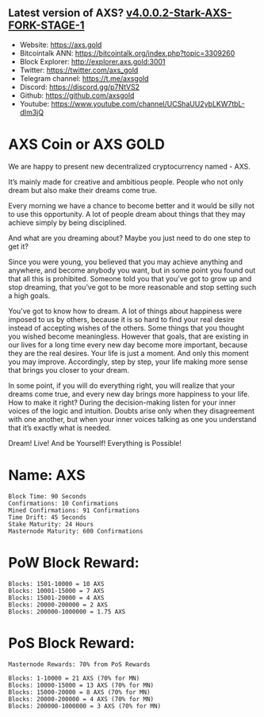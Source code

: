 ## Latest version of AXS? [v4.0.0.2-Stark-AXS-FORK-STAGE-1](https://github.com/axsgold/axs/releases)

- Website: https://axs.gold
- Bitcointalk ANN: https://bitcointalk.org/index.php?topic=3309260
- Block Explorer: http://explorer.axs.gold:3001
- Twitter: https://twitter.com/axs_gold
- Telegram channel: https://t.me/axsgold
- Discord: https://discord.gg/p7NtVS2
- Github: https://github.com/axsgold
- Youtube: https://www.youtube.com/channel/UCShaUU2ybLKW7tbL-dIm3jQ

	

# AXS Coin or AXS GOLD

We are happy to present new decentralized cryptocurrency named - AXS.

It’s mainly made for creative and ambitious people.
People who not only dream but also make their dreams come true.

Every morning we have a chance to become better and it would be silly not to use this opportunity. A lot of people dream about things that they may achieve simply by being disciplined.

And what are you dreaming about? Maybe you just need to do one step to get it?

Since you were young, you believed that you may achieve anything and anywhere, and become anybody you want, but in some point you found out that all this is prohibited. Someone told you that you’ve got to grow up and stop dreaming, that you’ve got to be more reasonable and stop setting such a high goals.

You’ve got to know how to dream.  A lot of things about happiness were imposed to us by others,  because it is so hard to find your real desire instead of accepting wishes of the others. Some  things that you thought you wished become meaningless. However that goals, that are existing in our lives for a long time every new day become more important, because they are the real desires.
Your life is just a moment. And only this moment you may improve. Accordingly, step by step, your life making more sense that brings you closer to your dream.

In some point, if you will do everything right, you will realize that your dreams come true, and every new day brings more happiness to your life.  How to make it right? During the decision-making listen for your inner voices of the logic and intuition. Doubts arise only when they disagreement with one another, but when your inner voices talking as one you understand that it’s exactly what is needed.

Dream! Live! And be Yourself! Everything is Possible!

# Name: AXS

```Algo: C11
Block Time: 90 Seconds
Confirmations: 10 Confirmations
Mined Confirmations: 91 Confirmations
Time Drift: 45 Seconds
Stake Maturity: 24 Hours
Masternode Maturity: 600 Confirmations
```
# PoW Block Reward:

```Blocks: 1-1500 = 0.5 AXS
Blocks: 1501-10000 = 10 AXS
Blocks: 10001-15000 = 7 AXS
Blocks: 15001-20000 = 4 AXS
Blocks: 20000-200000 = 2 AXS
Blocks: 200000-1000000 = 1.75 AXS
```
# PoS Block Reward:

```
Masternode Rewards: 70% from PoS Rewards

Blocks: 1-10000 = 21 AXS (70% for MN)
Blocks: 10000-15000 = 13 AXS (70% for MN)
Blocks: 15000-20000 = 8 AXS (70% for MN)
Blocks: 20000-200000 = 4 AXS (70% for MN)
Blocks: 200000-1000000 = 3 AXS (70% for MN)
```
